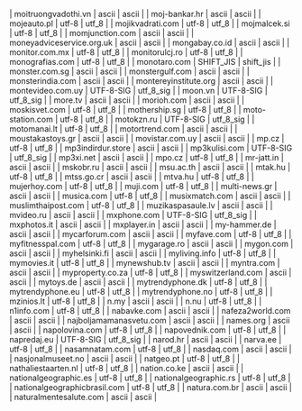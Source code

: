 | moitruongvadothi.vn | ascii | ascii |
| moj-bankar.hr | ascii | ascii |
| mojeauto.pl | utf-8 | utf_8 |
| mojikvadrati.com | utf-8 | utf_8 |
| mojmalcek.si | utf-8 | utf_8 |
| momjunction.com | ascii | ascii |
| moneyadviceservice.org.uk | ascii | ascii |
| mongabay.co.id | ascii | ascii |
| monitor.com.mx | utf-8 | utf_8 |
| monitorulcj.ro | utf-8 | utf_8 |
| monografias.com | utf-8 | utf_8 |
| monotaro.com | SHIFT_JIS | shift_jis |
| monster.com.sg | ascii | ascii |
| monstergulf.com | ascii | ascii |
| monsterindia.com | ascii | ascii |
| montereyinstitute.org | ascii | ascii |
| montevideo.com.uy | UTF-8-SIG | utf_8_sig |
| moon.vn | UTF-8-SIG | utf_8_sig |
| more.tv | ascii | ascii |
| morioh.com | ascii | ascii |
| moskisvet.com | utf-8 | utf_8 |
| mothership.sg | utf-8 | utf_8 |
| moto-station.com | utf-8 | utf_8 |
| motokzn.ru | UTF-8-SIG | utf_8_sig |
| motomanai.lt | utf-8 | utf_8 |
| motortrend.com | ascii | ascii |
| moustakastoys.gr | ascii | ascii |
| movistar.com.uy | ascii | ascii |
| mp.cz | utf-8 | utf_8 |
| mp3indirdur.store | ascii | ascii |
| mp3kulisi.com | UTF-8-SIG | utf_8_sig |
| mp3xi.net | ascii | ascii |
| mpo.cz | utf-8 | utf_8 |
| mr-jatt.in | ascii | ascii |
| mskobr.ru | ascii | ascii |
| msu.ac.th | ascii | ascii |
| mtak.hu | utf-8 | utf_8 |
| mtss.go.cr | ascii | ascii |
| mtva.hu | utf-8 | utf_8 |
| mujerhoy.com | utf-8 | utf_8 |
| muji.com | utf-8 | utf_8 |
| multi-news.gr | ascii | ascii |
| musica.com | utf-8 | utf_8 |
| musixmatch.com | ascii | ascii |
| muslimthaipost.com | utf-8 | utf_8 |
| muzikaspasaule.lv | ascii | ascii |
| mvideo.ru | ascii | ascii |
| mxphone.com | UTF-8-SIG | utf_8_sig |
| mxphotos.it | ascii | ascii |
| mxplayer.in | ascii | ascii |
| my-hammer.de | ascii | ascii |
| mycarforum.com | ascii | ascii |
| myfave.com | utf-8 | utf_8 |
| myfitnesspal.com | utf-8 | utf_8 |
| mygarage.ro | ascii | ascii |
| mygon.com | ascii | ascii |
| myhelsinki.fi | ascii | ascii |
| myliving.info | utf-8 | utf_8 |
| mymovies.it | utf-8 | utf_8 |
| mynewshub.tv | ascii | ascii |
| myntra.com | ascii | ascii |
| myproperty.co.za | utf-8 | utf_8 |
| myswitzerland.com | ascii | ascii |
| mytoys.de | ascii | ascii |
| mytrendyphone.dk | utf-8 | utf_8 |
| mytrendyphone.eu | utf-8 | utf_8 |
| mytrendyphone.no | utf-8 | utf_8 |
| mzinios.lt | utf-8 | utf_8 |
| n.my | ascii | ascii |
| n.nu | utf-8 | utf_8 |
| n1info.com | utf-8 | utf_8 |
| nabavke.com | ascii | ascii |
| nafeza2world.com | ascii | ascii |
| najboljamamanasvetu.com | ascii | ascii |
| names.org | ascii | ascii |
| napolovina.com | utf-8 | utf_8 |
| napovednik.com | utf-8 | utf_8 |
| napredaj.eu | UTF-8-SIG | utf_8_sig |
| narod.hr | ascii | ascii |
| narva.ee | utf-8 | utf_8 |
| nasamnatam.com | utf-8 | utf_8 |
| nasdaq.com | ascii | ascii |
| nasjonalmuseet.no | ascii | ascii |
| natgeo.pt | utf-8 | utf_8 |
| nathaliestaarten.nl | utf-8 | utf_8 |
| nation.co.ke | ascii | ascii |
| nationalgeographic.es | utf-8 | utf_8 |
| nationalgeographic.rs | utf-8 | utf_8 |
| nationalgeographicbrasil.com | utf-8 | utf_8 |
| natura.com.br | ascii | ascii |
| naturalmentesalute.com | ascii | ascii |
